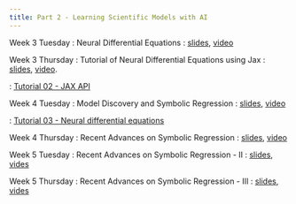 ```yaml
---
title: Part 2 - Learning Scientific Models with AI
---
```





Week 3 Tuesday
: Neural Differential Equations
  : [slides](https://www.dropbox.com/scl/fi/hcg9pna0qdjanvgo9wl88/week3-Tuesday.pdf?rlkey=d6zq57wcycbhacb62cv5fku2u&st=70ol63w7&dl=0),   [video](https://youtu.be/GlY1695Wu9c)


Week 3 Thursday
: Tutorial of Neural Differential Equations using Jax
  : [slides](https://www.dropbox.com/scl/fi/ekhmy5f0ts67l0t63b430/week-3-Thursday.pdf?rlkey=stwe4hra2i0o7acoi06p6l0ri&st=v5dalanl&dl=0), [video](https://youtu.be/wmIwMo468f4).


: [Tutorial 02 - JAX API](https://www.dropbox.com/scl/fi/mgibjcbzukscx9ygdw0v8/Tutorial-02-thinking_in_jax.ipynb?rlkey=ee81pey2d147yvtn43iueayq7&st=74z7qcb3&dl=0)


Week 4 Tuesday
: Model Discovery and Symbolic Regression
  : [slides](https://www.dropbox.com/scl/fi/u8j2a50lgd54vceegbjgk/Week-4-Tuesday.pdf?rlkey=bve2t9iso1uj3su0wsxumt76n&st=gxbixksd&dl=0), [video](https://youtu.be/EhRE4JiWktA)

  
: [Tutorial 03 - Neural differential equations](https://www.dropbox.com/scl/fi/a6osu90ha7gzt5od4lidj/Tutorial-3-Introduction-to-JAX-NDEs.ipynb?rlkey=80dlv2es1681kuxrcvxeot3hf&st=gcbsyfu5&dl=0)


Week 4 Thursday
: Recent Advances on Symbolic Regression
  : [slides](https://www.dropbox.com/scl/fi/umiy9bas3ocgmrkbx5ruc/Week-4-Thrusday.pdf?rlkey=6m3wr7h4hqnzsnlxdsf701spc&st=u4hiig3d&dl=0), [video](https://youtu.be/DE-tz_TJe-Q)


Week 5 Tuesday
: Recent Advances on Symbolic Regression - II
  : [slides](https://www.dropbox.com/scl/fi/g2qhl9n21wgikg4p88htj/Week-5-Tuesday.pdf?rlkey=mlcbikwc0atbnrtsg0999gpol&st=a5kyn2hm&dl=0), [vides](https://youtu.be/uuOXeOt0eU0)

Week 5 Thursday
: Recent Advances on Symbolic Regression - III
  : [slides](https://www.dropbox.com/scl/fi/pxj7e7i6l9wh793yq9pti/week-5-Thursday.pdf?rlkey=pb8hzf9hi77qw4aiu33m2zujo&st=tdmf5hat&dl=0), [vides](https://youtu.be/DFob-C6ereI)
